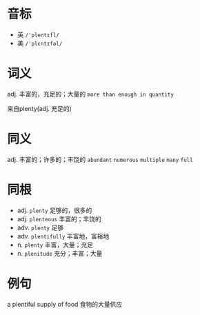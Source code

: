 # 音标

- 英 `/'plentɪfl/`
- 美 `/'plɛntɪfəl/`

# 词义

adj. 丰富的，充足的；大量的
`more than enough in quantity`



来自plenty(adj. 充足的)

# 同义

adj. 丰富的；许多的；丰饶的
`abundant` `numerous` `multiple` `many` `full`

# 同根

- adj. `plenty` 足够的，很多的
- adj. `plenteous` 丰富的；丰饶的
- adv. `plenty` 足够
- adv. `plentifully` 丰富地，富裕地
- n. `plenty` 丰富，大量；充足
- n. `plenitude` 充分；丰富；大量

# 例句

a plentiful supply of food
食物的大量供应


